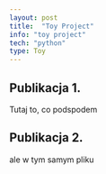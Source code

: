 ```yaml
---
layout: post
title:  "Toy Project"
info: "toy project"
tech: "python"
type: Toy 
---
```


## Publikacja 1.
Tutaj to, co podspodem

## Publikacja 2.
ale w tym samym pliku
